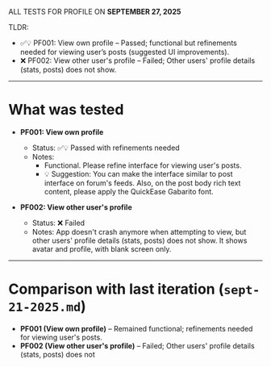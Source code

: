ALL TESTS FOR PROFILE ON **SEPTEMBER 27, 2025**

TLDR:

- ✅💡 PF001: View own profile – Passed; functional but refinements needed for viewing user’s posts (suggested UI improvements).
- ❌ PF002: View other user's profile – Failed; Other users' profile details (stats, posts) does not show.

---

# What was tested

- **PF001: View own profile**

  - Status: ✅💡 Passed with refinements needed
  - Notes:
    - Functional. Please refine interface for viewing user's posts.
    - 💡 Suggestion: You can make the interface similar to post interface on forum's feeds. Also, on the post body rich text content, please apply the QuickEase Gabarito font.

- **PF002: View other user's profile**
  - Status: ❌ Failed
  - Notes: App doesn't crash anymore when attempting to view, but other users' profile details (stats, posts) does not show. It shows avatar and profile, with blank screen only.

---

# Comparison with last iteration (`sept-21-2025.md`)

- **PF001 (View own profile)** – Remained functional; refinements needed for viewing user's posts.
- **PF002 (View other user's profile)** – Failed; Other users' profile details (stats, posts) does not
